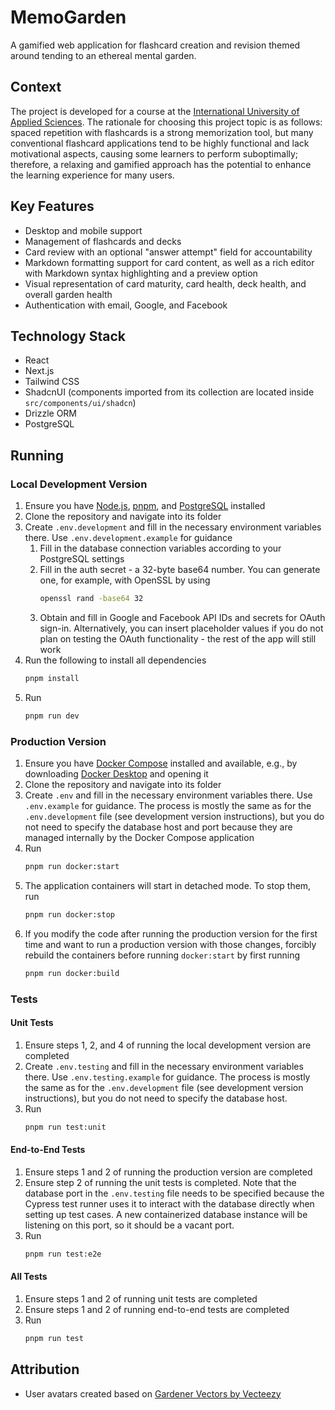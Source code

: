 # MemoGarden

A gamified web application for flashcard creation and revision themed around tending to an ethereal mental garden.

## Context

The project is developed for a course at the [International University of Applied Sciences](https://www.iu.org/). The
rationale for choosing this
project topic is as follows: spaced repetition with flashcards is a strong memorization tool, but many conventional
flashcard applications tend to be highly functional and lack motivational aspects, causing some learners to perform
suboptimally; therefore, a relaxing and gamified approach has the potential to enhance the learning experience for many
users.

## Key Features

- Desktop and mobile support
- Management of flashcards and decks
- Card review with an optional "answer attempt" field for accountability
- Markdown formatting support for card content, as well as a rich editor with Markdown syntax highlighting and a preview
  option
- Visual representation of card maturity, card health, deck health, and overall garden health
- Authentication with email, Google, and Facebook

## Technology Stack

- React
- Next.js
- Tailwind CSS
- ShadcnUI (components imported from its collection are located inside `src/components/ui/shadcn`)
- Drizzle ORM
- PostgreSQL

## Running

### Local Development Version

1. Ensure you have [Node.js](https://nodejs.org/en), [pnpm](https://pnpm.io),
   and [PostgreSQL](https://www.postgresql.org) installed
2. Clone the repository and navigate into its folder
3. Create `.env.development` and fill in the necessary environment variables there. Use `.env.development.example` for guidance
    1. Fill in the database connection variables according to your PostgreSQL settings
    2. Fill in the auth secret - a 32-byte base64 number. You can generate one, for example, with OpenSSL by using
        ```bash
        openssl rand -base64 32
        ```
    3. Obtain and fill in Google and Facebook API IDs and secrets for OAuth sign-in. Alternatively, you can insert placeholder values if you do not plan on testing the OAuth functionality - the rest of the app will still work
4. Run the following to install all dependencies
    ```bash
    pnpm install
    ```
5. Run
    ```bash
    pnpm run dev
    ```

### Production Version

1. Ensure you have [Docker Compose](https://docs.docker.com/compose) installed and available, e.g., by
   downloading [Docker Desktop](https://www.docker.com/products/docker-desktop) and opening it
2. Clone the repository and navigate into its folder
3. Create `.env` and fill in the necessary environment variables there. Use `.env.example` for guidance. The process is
   mostly the same as for the `.env.development` file (see development version instructions), but you do not need to specify
   the database host and port because they are managed internally by the Docker Compose application
4. Run
    ```bash
    pnpm run docker:start
    ```
5. The application containers will start in detached mode. To stop them, run
    ```bash
    pnpm run docker:stop
    ```
6. If you modify the code after running the production version for the first time and want to run a production version with those changes, forcibly rebuild the containers before running `docker:start` by first running
    ```bash
    pnpm run docker:build
    ```

### Tests

#### Unit Tests

1. Ensure steps 1, 2, and 4 of running the local development version are completed
2. Create `.env.testing` and fill in the necessary environment variables there. Use `.env.testing.example` for guidance. The process is
   mostly the same as for the `.env.development` file (see development version instructions), but you do not need to specify
   the database host.
3. Run
    ```bash
    pnpm run test:unit
    ```

#### End-to-End Tests

1. Ensure steps 1 and 2 of running the production version are completed
2. Ensure step 2 of running the unit tests is completed. Note that the database port in the `.env.testing` file needs to be specified because the Cypress
   test runner uses it to interact with the database directly when setting up test cases. A new containerized database instance will be listening on this
   port, so it should be a vacant port.
3. Run
    ```bash
    pnpm run test:e2e
    ```

#### All Tests

1. Ensure steps 1 and 2 of running unit tests are completed
2. Ensure steps 1 and 2 of running end-to-end tests are completed
3. Run
    ```bash
    pnpm run test
    ```

## Attribution

- User avatars created based on [Gardener Vectors by Vecteezy](https://www.vecteezy.com/free-vector/gardener)
